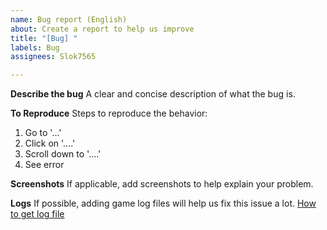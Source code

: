 ```yaml
---
name: Bug report (English)
about: Create a report to help us improve
title: "[Bug] "
labels: Bug
assignees: Slok7565

---
```


**Describe the bug**
A clear and concise description of what the bug is.

**To Reproduce**
Steps to reproduce the behavior:
1. Go to '...'
2. Click on '....'
3. Scroll down to '....'
4. See error

**Screenshots**
If applicable, add screenshots to help explain your problem.

**Logs**
If possible, adding game log files will help us fix this issue a lot. [How to get log file](https://tonx.cc/docs/FAQ.html#how-to-get-the-log-file)
